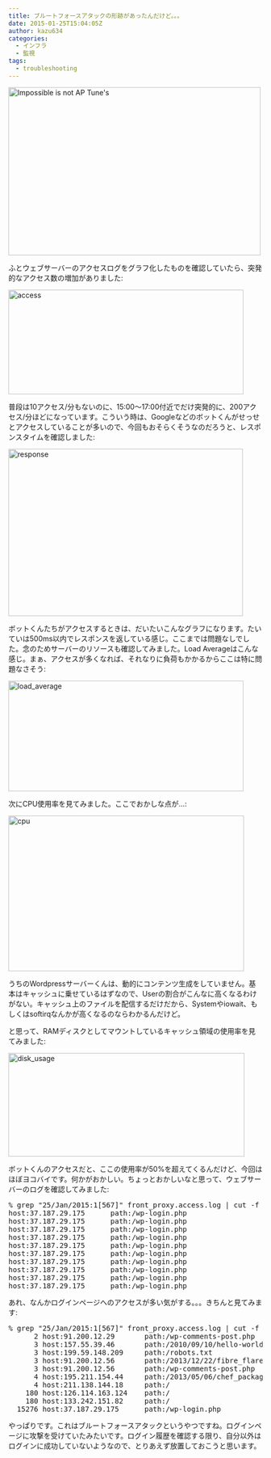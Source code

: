 ```yaml
---
title: ブルートフォースアタックの形跡があったんだけど。。。
date: 2015-01-25T15:04:05Z
author: kazu634
categories:
  - インフラ
  - 監視
tags:
  - troubleshooting
---
```

<a href="https://www.flickr.com/photos/sonickphotographie/14381819697" onclick="__gaTracker('send', 'event', 'outbound-article', 'https://www.flickr.com/photos/sonickphotographie/14381819697', '');" title="Impossible is not AP Tune's by Yannick Soler, on Flickr"><img class=" aligncenter" src="https://farm3.staticflickr.com/2901/14381819697_287de5e033.jpg" alt="Impossible is not AP Tune's" width="500" height="333" /></a>

ふとウェブサーバーのアクセスログをグラフ化したものを確認していたら、突発的なアクセス数の増加がありました:

<a href="https://www.flickr.com/photos/42332031@N02/16361831681" onclick="__gaTracker('send', 'event', 'outbound-article', 'https://www.flickr.com/photos/42332031@N02/16361831681', '');" title="access by Kazuhiro MUSASHI, on Flickr"><img class=" aligncenter" src="https://farm8.staticflickr.com/7373/16361831681_48204328e0.jpg" alt="access" width="466" height="207" /></a>

普段は10アクセス/分もないのに、15:00〜17:00付近でだけ突発的に、200アクセス/分ほどになっています。こういう時は、Googleなどのボットくんがせっせとアクセスしていることが多いので、今回もおそらくそうなのだろうと、レスポンスタイムを確認しました:

<a href="https://www.flickr.com/photos/42332031@N02/16363566745" onclick="__gaTracker('send', 'event', 'outbound-article', 'https://www.flickr.com/photos/42332031@N02/16363566745', '');" title="response by Kazuhiro MUSASHI, on Flickr"><img class=" aligncenter" src="https://farm9.staticflickr.com/8661/16363566745_3c35ef6b58.jpg" alt="response" width="465" height="331" /></a>

ボットくんたちがアクセスするときは、だいたいこんなグラフになります。たいていは500ms以内でレスポンスを返している感じ。ここまでは問題なしでした。念のためサーバーのリソースも確認してみました。Load Averageはこんな感じ。まぁ、アクセスが多くなれば、それなりに負荷もかかるからここは特に問題なさそう:

<a href="https://www.flickr.com/photos/42332031@N02/16362674042" onclick="__gaTracker('send', 'event', 'outbound-article', 'https://www.flickr.com/photos/42332031@N02/16362674042', '');" title="load_average by Kazuhiro MUSASHI, on Flickr"><img class=" aligncenter" src="https://farm9.staticflickr.com/8612/16362674042_10b1eb2d1f.jpg" alt="load_average" width="466" height="219" /></a>

次にCPU使用率を見てみました。ここでおかしな点が…:

<a href="https://www.flickr.com/photos/42332031@N02/16337601976" onclick="__gaTracker('send', 'event', 'outbound-article', 'https://www.flickr.com/photos/42332031@N02/16337601976', '');" title="cpu by Kazuhiro MUSASHI, on Flickr"><img class=" aligncenter" src="https://farm8.staticflickr.com/7374/16337601976_5218815e91.jpg" alt="cpu" width="467" height="308" /></a>

うちのWordpressサーバーくんは、動的にコンテンツ生成をしていません。基本はキャッシュに乗せているはずなので、Userの割合がこんなに高くなるわけがない。キャッシュ上のファイルを配信するだけだから、Systemやiowait、もしくはsoftirqなんかが高くなるのならわかるんだけど。

と思って、RAMディスクとしてマウントしているキャッシュ領域の使用率を見てみました:

<a href="https://www.flickr.com/photos/42332031@N02/15743595963" onclick="__gaTracker('send', 'event', 'outbound-article', 'https://www.flickr.com/photos/42332031@N02/15743595963', '');" title="disk_usage by Kazuhiro MUSASHI, on Flickr"><img class=" aligncenter" src="https://farm8.staticflickr.com/7400/15743595963_4503398e12.jpg" alt="disk_usage" width="468" height="205" /></a>

ボットくんのアクセスだと、ここの使用率が50%を超えてくるんだけど、今回はほぼヨコバイです。何かがおかしい。ちょっとおかしいなと思って、ウェブサーバーのログを確認してみました:

<pre class="lang:sh decode:true " title="とりあえずheadしてみた">% grep "25/Jan/2015:1[567]" front_proxy.access.log | cut -f 2,5 | head
host:37.187.29.175      path:/wp-login.php
host:37.187.29.175      path:/wp-login.php
host:37.187.29.175      path:/wp-login.php
host:37.187.29.175      path:/wp-login.php
host:37.187.29.175      path:/wp-login.php
host:37.187.29.175      path:/wp-login.php
host:37.187.29.175      path:/wp-login.php
host:37.187.29.175      path:/wp-login.php
host:37.187.29.175      path:/wp-login.php
host:37.187.29.175      path:/wp-login.php</pre>

あれ、なんかログインページへのアクセスが多い気がする。。。きちんと見てみます:

<pre class="lang:sh decode:true " title="カウントしてみました">% grep "25/Jan/2015:1[567]" front_proxy.access.log | cut -f 2,5 | sort | uniq -c | sort | tail
      2 host:91.200.12.29       path:/wp-comments-post.php
      3 host:157.55.39.46       path:/2010/09/10/hello-world/
      3 host:199.59.148.209     path:/robots.txt
      3 host:91.200.12.56       path:/2013/12/22/fibre_flare_light_lpt04602/
      3 host:91.200.12.56       path:/wp-comments-post.php
      4 host:195.211.154.44     path:/2013/05/06/chef_package_installation_with_preseedings/
      4 host:211.138.144.18     path:/
    180 host:126.114.163.124    path:/
    180 host:133.242.151.82     path:/
  15276 host:37.187.29.175      path:/wp-login.php</pre>

やっぱりです。これはブルートフォースアタックというやつですね。ログインページに攻撃を受けていたみたいです。ログイン履歴を確認する限り、自分以外はログインに成功していないようなので、とりあえず放置しておこうと思います。

